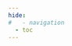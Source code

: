 ```yaml
---
hide:
#   - navigation
  - toc
---
```




<div class="gallery">

</div>




<script>

	const apiUrl = 'https://sheets.googleapis.com/v4/spreadsheets/1bQDVVO-R3tt99eR7ageBYu5XK8lnnlxHZLzJghYSLa0/values/team?key=AIzaSyAUi4KazffmDZV_dQUnMUKA1jJt4i0mqlU';

	let sheet = null;

	// Use the fetch function to make a GET request
	fetch(apiUrl)
	.then(response => {
		// Check if the response status is OK (200)
		if (!response.ok) {
		throw new Error('Network response was not ok');
		}
		// Parse the response as JSON
		return response.json();
	})
	.then(data => {
		// Handle the JSON data here
		sheet = data.values
		console.log(sheet)
		sheet2 = []
		id = 0
		sheet.forEach(function(element){
			if(id>0)
			{
				element.unshift(id)
				sheet2.push(element)
			}
			id++
		})
		// console.log(sheet2)
		sheet.shift();
		init()
		console.log(sheet);

	})
	.catch(error => {
		// Handle errors
		console.error('Fetch error:', error);
	});


	function init(){
		sheet2.forEach(function(row) {
			let galleryItem = document.createElement('div');
			galleryItem.className = 'gallery-item';

			let link = document.createElement('a');
			link.href = row[2]; // Assuming the second column in the sheet is the URL

			let img = document.createElement('img');
			img.src = row[5]; // Assuming the first column in the sheet is the image name
			img.alt = row[1]; // Assuming the third column in the sheet is the alt text

			let caption = document.createElement('div');
			caption.className = 'caption';
			caption.innerHTML = row[1]+'<br>'+row[2]; 
			
			img.style.filter = "grayscale(100%)";
			img.onmouseover = function() {
				img.style.filter = "grayscale(0%)";
			}
			img.onmouseout = function() {
				img.style.filter = "grayscale(100%)";
			}
			caption.onmouseover = function() {
				img.style.filter = "grayscale(0%)";
			}
			caption.onmouseout = function() {
				img.style.filter = "grayscale(100%)";
			}

			link.appendChild(img);
			link.appendChild(caption);
			galleryItem.appendChild(link);

			document.querySelector('.gallery').appendChild(galleryItem);
		});
	}


</script>